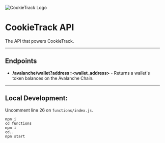 ![CookieTrack Logo][logo]
# CookieTrack API

The API that powers CookieTrack.

---

## Endpoints
- **/avalanche/wallet?address=\<wallet_address\>** - Returns a wallet's token balances on the Avalanche Chain.

---

## Local Development:

Uncomment line 26 on `functions/index.js`.

```
npm i
cd functions
npm i
cd..
npm start
```

[logo]: https://github.com/Ncookiez/cookietrack-api/blob/master/static/favicon.svg "CookieTrack"
